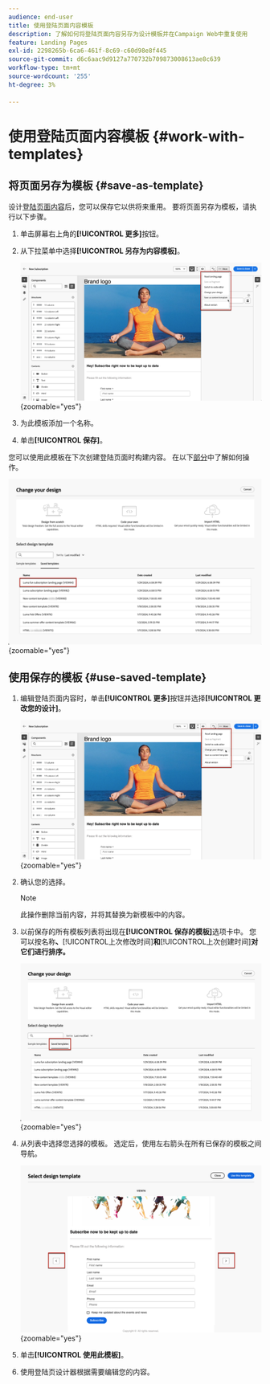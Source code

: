 ```yaml
---
audience: end-user
title: 使用登陆页面内容模板
description: 了解如何将登陆页面内容另存为设计模板并在Campaign Web中重复使用
feature: Landing Pages
exl-id: 2298265b-6ca6-461f-8c69-c60d98e8f445
source-git-commit: d6c6aac9d9127a770732b709873008613ae8c639
workflow-type: tm+mt
source-wordcount: '255'
ht-degree: 3%

---
```


# 使用登陆页面内容模板 {#work-with-templates}

## 将页面另存为模板 {#save-as-template}

设计[登陆页面内容](lp-content.md)后，您可以保存它以供将来重用。 要将页面另存为模板，请执行以下步骤。

1. 单击屏幕右上角的&#x200B;**[!UICONTROL 更多]**&#x200B;按钮。

1. 从下拉菜单中选择&#x200B;**[!UICONTROL 另存为内容模板]**。

   ![在下拉菜单中显示“另存为内容模板”选项的屏幕快照](assets/lp-save-as-template.png){zoomable="yes"}

1. 为此模板添加一个名称。

1. 单击&#x200B;**[!UICONTROL 保存]**。

您可以使用此模板在下次创建登陆页面时构建内容。 在以下[部分](#use-saved-template)中了解如何操作。

![屏幕截图显示登陆页面界面中已保存的模板](assets/lp-saved-template.png){zoomable="yes"}

## 使用保存的模板 {#use-saved-template}

<!--Not for GA?-->

1. 编辑登陆页面内容时，单击&#x200B;**[!UICONTROL 更多]**&#x200B;按钮并选择&#x200B;**[!UICONTROL 更改您的设计]**。

   ![在下拉菜单中显示“更改设计”选项的屏幕快照](assets/lp-change-your-design.png){zoomable="yes"}

1. 确认您的选择。

   >[!NOTE]
   >
   >此操作删除当前内容，并将其替换为新模板中的内容。

1. 以前保存的所有模板列表将出现在&#x200B;**[!UICONTROL 保存的模板]**&#x200B;选项卡中。 您可以按名称&#x200B;**、**&#x200B;[!UICONTROL &#x200B;上次修改时间&#x200B;]&#x200B;**和**&#x200B;[!UICONTROL &#x200B;上次创建时间&#x200B;]&#x200B;**对它们进行排序。**

   ![屏幕截图显示“保存的模板”选项卡，带有排序选项](assets/lp-saved-templates.png){zoomable="yes"}

1. 从列表中选择您选择的模板。 选定后，使用左右箭头在所有已保存的模板之间导航。

   ![屏幕快照显示使用箭头在保存的模板之间导航](assets/lp-select-saved-template.png){zoomable="yes"}

1. 单击&#x200B;**[!UICONTROL 使用此模板]**。

1. 使用登陆页设计器根据需要编辑您的内容。

<!--Primary page templates and subpage templates are managed separately, meaning that you cannot use a primary page template to create a subpage, and vice versa. TBC in Web user interface-->